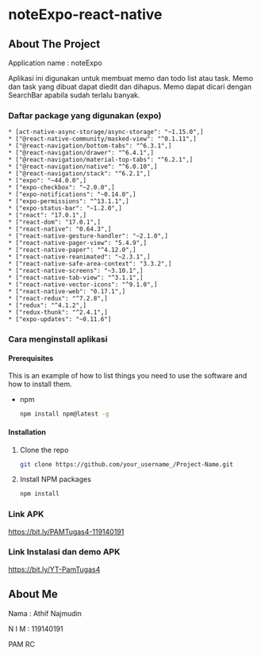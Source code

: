 # noteExpo-react-native
## About The Project
Application name : noteExpo

Aplikasi ini digunakan untuk membuat memo dan todo list atau task. Memo dan task yang dibuat dapat diedit dan dihapus. Memo dapat dicari dengan SearchBar
apabila sudah terlalu banyak.

### Daftar package yang digunakan (expo)
    * [act-native-async-storage/async-storage": "~1.15.0",]
    * ["@react-native-community/masked-view": "^0.1.11",]
    * ["@react-navigation/bottom-tabs": "^6.3.1",]
    * ["@react-navigation/drawer": "^6.4.1",]
    * ["@react-navigation/material-top-tabs": "^6.2.1",]
    * ["@react-navigation/native": "^6.0.10",]
    * ["@react-navigation/stack": "^6.2.1",]
    * ["expo": "~44.0.0",]
    * ["expo-checkbox": "~2.0.0",]
    * ["expo-notifications": "~0.14.0",]
    * ["expo-permissions": "^13.1.1",]
    * ["expo-status-bar": "~1.2.0",]
    * ["react": "17.0.1",]
    * ["react-dom": "17.0.1",]
    * ["react-native": "0.64.3",]
    * ["react-native-gesture-handler": "~2.1.0",]
    * ["react-native-pager-view": "5.4.9",]
    * ["react-native-paper": "^4.12.0",]
    * ["react-native-reanimated": "~2.3.1",]
    * ["react-native-safe-area-context": "3.3.2",]
    * ["react-native-screens": "~3.10.1",]
    * ["react-native-tab-view": "^3.1.1",]
    * ["react-native-vector-icons": "^9.1.0",]
    * ["react-native-web": "0.17.1",]
    * ["react-redux": "^7.2.8",]
    * ["redux": "^4.1.2",]
    * ["redux-thunk": "^2.4.1",]
    * ["expo-updates": "~0.11.6"]
    
### Cara menginstall aplikasi
#### Prerequisites

This is an example of how to list things you need to use the software and how to install them.
* npm
  ```sh
  npm install npm@latest -g
  ```

#### Installation
1. Clone the repo
   ```sh
   git clone https://github.com/your_username_/Project-Name.git
   ```
2. Install NPM packages
   ```sh
   npm install
   ```
### Link APK
https://bit.ly/PAMTugas4-119140191

### Link Instalasi dan demo APK
https://bit.ly/YT-PamTugas4

## About Me
Nama  : Athif Najmudin

N I M : 119140191

PAM RC
